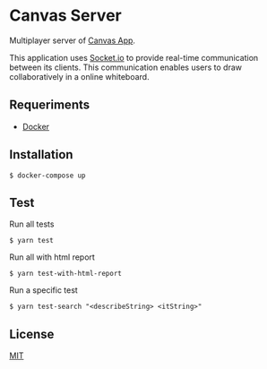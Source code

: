 # Canvas Server

Multiplayer server of [Canvas App](https://github.com/iammateus/Canvas).

This application uses [Socket.io](https://socket.io/) to provide real-time communication between its clients. This communication enables users to draw collaboratively in a online whiteboard.

## Requeriments

-   [Docker](https://docs.docker.com/)

## Installation

    $ docker-compose up

## Test

Run all tests

    $ yarn test

Run all with html report

    $ yarn test-with-html-report

Run a specific test

    $ yarn test-search "<describeString> <itString>"

## License

[MIT](https://github.com/iammateus/canvas-server/blob/main/LICENSE)
